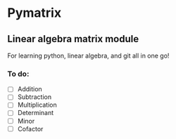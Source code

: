 # Pymatrix

## Linear algebra matrix module

For learning python, linear algebra, and git all in one go!

### To do:
- [ ] Addition
- [ ] Subtraction
- [ ] Multiplication
- [ ] Determinant
- [ ] Minor
- [ ] Cofactor
